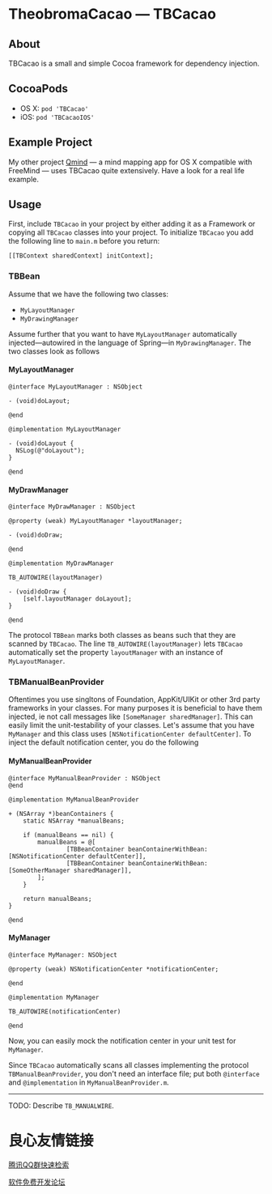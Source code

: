 # TheobromaCacao — TBCacao

## About

TBCacao is a small and simple Cocoa framework for dependency injection.

## CocoaPods

* OS X: `pod 'TBCacao'`
* iOS: `pod 'TBCacaoIOS'`

## Example Project
My other project [Qmind](https://github.com/qvacua/qmind) — a mind mapping app for OS X compatible with FreeMind — uses TBCacao quite extensively. Have a look for a real life example.

## Usage

First, include `TBCacao` in your project by either adding it as a Framework or copying all `TBCacao` classes into your project. To initialize `TBCacao` you add the following line to `main.m` before you return:
```objc
[[TBContext sharedContext] initContext];
```

### TBBean

Assume that we have the following two classes:
* `MyLayoutManager`
* `MyDrawingManager`

Assume further that you want to have `MyLayoutManager` automatically injected—autowired in the language of Spring—in `MyDrawingManager`. The two classes look as follows

#### MyLayoutManager
```objc
@interface MyLayoutManager : NSObject  

- (void)doLayout;

@end

@implementation MyLayoutManager

- (void)doLayout {
  NSLog(@"doLayout");
}

@end
```

#### MyDrawManager
```objc
@interface MyDrawManager : NSObject  

@property (weak) MyLayoutManager *layoutManager;

- (void)doDraw;

@end

@implementation MyDrawManager

TB_AUTOWIRE(layoutManager)

- (void)doDraw {
	[self.layoutManager doLayout];
}

@end
```

The protocol `TBBean` marks both classes as beans such that they are scanned by `TBCacao`. The line `TB_AUTOWIRE(layoutManager)` lets `TBCacao` automatically set the property `layoutManager` with an instance of `MyLayoutManager`.

### TBManualBeanProvider

Oftentimes you use singltons of Foundation, AppKit/UIKit or other 3rd party frameworks in your classes. For many purposes it is beneficial to have them injected, ie not call messages like `[SomeManager sharedManager]`. This can easily limit the unit-testability of your classes. Let's assume that you have `MyManager` and this class uses `[NSNotificationCenter defaultCenter]`. To inject the default notification center, you do the following

#### MyManualBeanProvider
```objc
@interface MyManualBeanProvider : NSObject  
@end

@implementation MyManualBeanProvider

+ (NSArray *)beanContainers {
    static NSArray *manualBeans;

    if (manualBeans == nil) {
        manualBeans = @[
                [TBBeanContainer beanContainerWithBean:[NSNotificationCenter defaultCenter]],
                [TBBeanContainer beanContainerWithBean:[SomeOtherManager sharedManager]],
        ];
    }

    return manualBeans;
}

@end
```

#### MyManager
```objc
@interface MyManager: NSObject  

@property (weak) NSNotificationCenter *notificationCenter;

@end

@implementation MyManager

TB_AUTOWIRE(notificationCenter)

@end
```

Now, you can easily mock the notification center in your unit test for `MyManager`.

Since `TBCacao` automatically scans all classes implementing the protocol `TBManualBeanProvider`, you don't need an interface file; put both `@interface` and `@implementation` in `MyManualBeanProvider.m`.

- - -

TODO: Describe `TB_MANUALWIRE`.


 # 良心友情链接

[腾讯QQ群快速检索](http://u.720life.cn/s/8cf73f7c)

[软件免费开发论坛](http://u.720life.cn/s/bbb01dc0)
